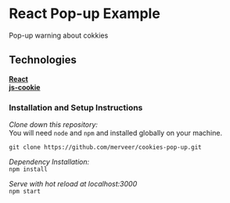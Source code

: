 # React Pop-up Example
Pop-up warning about cokkies

## Technologies

[**React**](https://reactjs.org/)<br/>
[**js-cookie**](https://github.com/js-cookie/js-cookie)<br/>

### Installation and Setup Instructions

*Clone down this repository:*<br/>
You will need `node` and `npm` and installed globally on your machine.

```git clone https://github.com/merveer/cookies-pop-up.git```<br/>

*Dependency Installation:*<br/>
```npm install```

*Serve with hot reload at localhost:3000*<br/>
  ```npm start```
